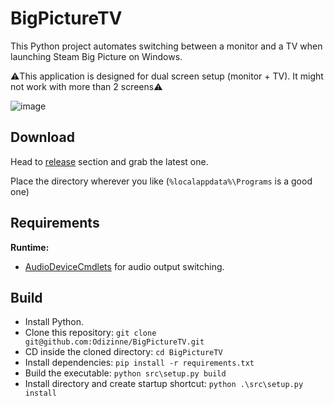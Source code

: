 # BigPictureTV

This Python project automates switching between a monitor and a TV when launching Steam Big Picture on Windows.

⚠️This application is designed for dual screen setup (monitor + TV). It might not work with more than 2 screens⚠️  

![image](https://github.com/user-attachments/assets/890e2c2a-5302-4ee3-b212-a2ba0dbe8a39)

## Download

Head to [release](https://odizinne.net/Projects/BigPictureTV/releases) section and grab the latest one.

Place the directory wherever you like (`%localappdata%\Programs` is a good one)

## Requirements

**Runtime:**
- [AudioDeviceCmdlets](https://github.com/frgnca/AudioDeviceCmdlets) for audio output switching.
 
## Build

- Install Python.
- Clone this repository: `git clone git@github.com:Odizinne/BigPictureTV.git`<br/>
- CD inside the cloned directory: `cd BigPictureTV`<br/>
- Install dependencies: `pip install -r requirements.txt`
- Build the executable: `python src\setup.py build`<br/>
- Install directory and create startup shortcut: `python .\src\setup.py install`
